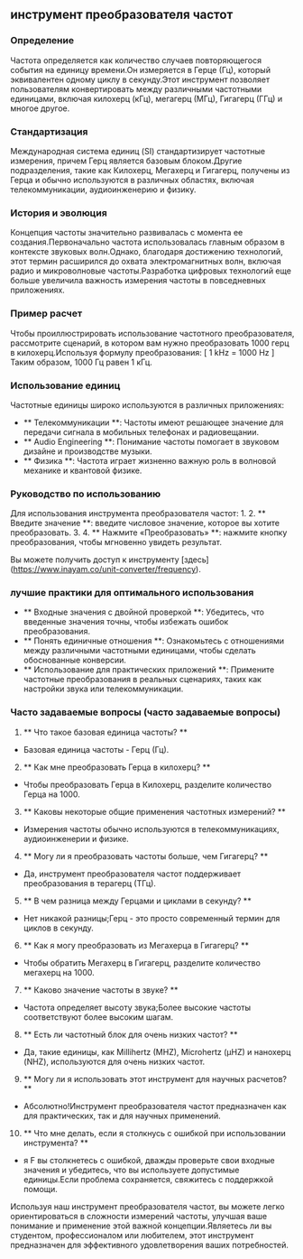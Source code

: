 ## инструмент преобразователя частот

### Определение
Частота определяется как количество случаев повторяющегося события на единицу времени.Он измеряется в Герце (Гц), который эквивалентен одному циклу в секунду.Этот инструмент позволяет пользователям конвертировать между различными частотными единицами, включая килохерц (кГц), мегагерц (МГц), Гигагерц (ГГц) и многое другое.

### Стандартизация
Международная система единиц (SI) стандартизирует частотные измерения, причем Герц является базовым блоком.Другие подразделения, такие как Килохерц, Мегахерц и Гигагерц, получены из Герца и обычно используются в различных областях, включая телекоммуникации, аудиоинженерию и физику.

### История и эволюция
Концепция частоты значительно развивалась с момента ее создания.Первоначально частота использовалась главным образом в контексте звуковых волн.Однако, благодаря достижению технологий, этот термин расширился до охвата электромагнитных волн, включая радио и микроволновые частоты.Разработка цифровых технологий еще больше увеличила важность измерения частоты в повседневных приложениях.

### Пример расчет
Чтобы проиллюстрировать использование частотного преобразователя, рассмотрите сценарий, в котором вам нужно преобразовать 1000 герц в килохерц.Используя формулу преобразования:
\[ 1 kHz = 1000 Hz \]
Таким образом, 1000 Гц равен 1 кГц.

### Использование единиц
Частотные единицы широко используются в различных приложениях:
- ** Телекоммуникации **: Частоты имеют решающее значение для передачи сигнала в мобильных телефонах и радиовещании.
- ** Audio Engineering **: Понимание частоты помогает в звуковом дизайне и производстве музыки.
- ** Физика **: Частота играет жизненно важную роль в волновой механике и квантовой физике.

### Руководство по использованию
Для использования инструмента преобразователя частот:
1.
2. ** Введите значение **: введите числовое значение, которое вы хотите преобразовать.
3.
4. ** Нажмите «Преобразовать» **: нажмите кнопку преобразования, чтобы мгновенно увидеть результат.

Вы можете получить доступ к инструменту [здесь] (https://www.inayam.co/unit-converter/frequency).

### лучшие практики для оптимального использования
- ** Входные значения с двойной проверкой **: Убедитесь, что введенные значения точны, чтобы избежать ошибок преобразования.
- ** Понять единичные отношения **: Ознакомьтесь с отношениями между различными частотными единицами, чтобы сделать обоснованные конверсии.
- ** Использование для практических приложений **: Примените частотные преобразования в реальных сценариях, таких как настройки звука или телекоммуникации.

### Часто задаваемые вопросы (часто задаваемые вопросы)

1. ** Что такое базовая единица частоты? **
- Базовая единица частоты - Герц (Гц).

2. ** Как мне преобразовать Герца в килохерц? **
- Чтобы преобразовать Герца в Килохерц, разделите количество Герца на 1000.

3. ** Каковы некоторые общие применения частотных измерений? **
- Измерения частоты обычно используются в телекоммуникациях, аудиоинженерии и физике.

4. ** Могу ли я преобразовать частоты больше, чем Гигагерц? **
- Да, инструмент преобразователя частот поддерживает преобразования в терагерц (ТГц).

5. ** В чем разница между Герцами и циклами в секунду? **
- Нет никакой разницы;Герц - это просто современный термин для циклов в секунду.

6. ** Как я могу преобразовать из Мегахерца в Гигагерц? **
- Чтобы обратить Мегахерц в Гигагерц, разделите количество мегахерц на 1000.

7. ** Каково значение частоты в звуке? **
- Частота определяет высоту звука;Более высокие частоты соответствуют более высоким шагам.

8. ** Есть ли частотный блок для очень низких частот? **
- Да, такие единицы, как Millihertz (MHZ), Microhertz (μHZ) и нанохерц (NHZ), используются для очень низких частот.

9. ** Могу ли я использовать этот инструмент для научных расчетов? **
- Абсолютно!Инструмент преобразователя частот предназначен как для практических, так и для научных применений.

10. ** Что мне делать, если я столкнусь с ошибкой при использовании инструмента? **
- я F вы столкнетесь с ошибкой, дважды проверьте свои входные значения и убедитесь, что вы используете допустимые единицы.Если проблема сохраняется, свяжитесь с поддержкой помощи.

Используя наш инструмент преобразователя частот, вы можете легко ориентироваться в сложности измерений частоты, улучшая ваше понимание и применение этой важной концепции.Являетесь ли вы студентом, профессионалом или любителем, этот инструмент предназначен для эффективного удовлетворения ваших потребностей.